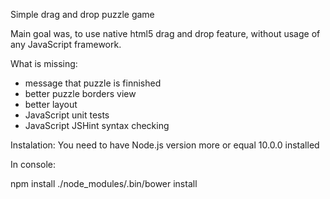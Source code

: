 Simple drag and drop puzzle game

Main goal was, to use native html5 drag and drop feature, without usage of any JavaScript framework.

What is missing:
- message that puzzle is finnished
- better puzzle borders view
- better layout
- JavaScript unit tests
- JavaScript JSHint syntax checking

Instalation:
You need to have Node.js version more or equal 10.0.0 installed

In console:

npm install
./node_modules/.bin/bower install